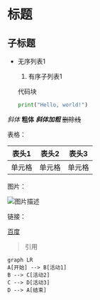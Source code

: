 # 标题

## 子标题

* 无序列表1

  1. 有序子列表1

  代码块
  ```python
  print("Hello, world!")
  ```
*斜体*
**粗体**
***斜体加粗***
~~删除线~~

表格：

| 表头1 | 表头2 | 表头3 |
| ----- | ----- | ----- |
| 单元格 | 单元格 | 单元格 |    


图片：

![图片描述](https://www.baidu.com/img/bd_logo1.png)

链接：

[百度](https://www.baidu.com)

> 引用

```mermaid
graph LR
A[开始] --> B[活动1]
B --> C[活动2]
C --> D[活动3]
D --> A[结束]
``` 

```sequence
  